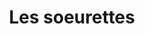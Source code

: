 ---
title: "Les soeurettes"
url: /sainte-croix-de-quintillargues/les-soeurettes/
shop: boulangerie
---